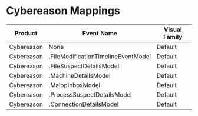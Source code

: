 # Cybereason Mappings
|Product|Event Name|Visual Family|
|-------|----------|-------------|
|Cybereason|None|Default|
|Cybereason|.FileModificationTimelineEventModel|Default|
|Cybereason|.FileSuspectDetailsModel|Default|
|Cybereason|.MachineDetailsModel|Default|
|Cybereason|.MalopInboxModel|Default|
|Cybereason|.ProcessSuspectDetailsModel|Default|
|Cybereason|.ConnectionDetailsModel|Default|
